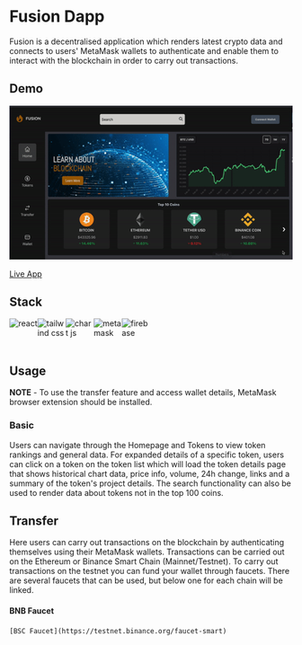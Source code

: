 # Fusion Dapp

Fusion is a decentralised application which renders latest crypto data and connects to users' MetaMask wallets to authenticate and enable them to interact with the blockchain in order to carry out transactions.

## Demo

![](/src/assets/app-demo.gif)

[Live App](https://fusion-cryptoapp-reactjs.vercel.app/)

## Stack

<div style="display: flex; width: 300px justify-content: space-between;">
    <img src="https://cdn.freebiesupply.com/logos/large/2x/react-1-logo-png-transparent.png" alt="react" width="50" height="50">
    <img src="https://upload.wikimedia.org/wikipedia/commons/thumb/d/d5/Tailwind_CSS_Logo.svg/2048px-Tailwind_CSS_Logo.svg.png" alt="tailwind css" width="50" height="50">
    <img src="https://miro.medium.com/max/1200/1*eCoqJKb-QnoxWFPsjyqU0g.png" alt="chart js" width="50" height="50">
    <img src="https://upload.wikimedia.org/wikipedia/commons/thumb/3/36/MetaMask_Fox.svg/1200px-MetaMask_Fox.svg.png" alt="metamask" width="50" height="50">
    <img src="https://firebase.google.com/downloads/brand-guidelines/PNG/logo-vertical.png?hl=es" alt="firebase" width="50" height="50"><br/><br/><br/>
</div>

## Usage

**NOTE** - To use the transfer feature and access wallet details, MetaMask browser extension should be installed.

### Basic

Users can navigate through the Homepage and Tokens to view token rankings and general data. For expanded details of a specific token, users can click on a token on the token list which will load the token details page that shows historical chart data, price info, volume, 24h change, links and a summary of the token's project details. The search functionality can also be used to render data about tokens not in the top 100 coins.

## Transfer

Here users can carry out transactions on the blockchain by authenticating themselves using their MetaMask wallets. Transactions can be carried out on the Ethereum or Binance Smart Chain (Mainnet/Testnet). To carry out transactions on the testnet you can fund your wallet through faucets. There are several faucets that can be used, but below one for each chain will be linked.

#### BNB Faucet

```
[BSC Faucet](https://testnet.binance.org/faucet-smart)

```





